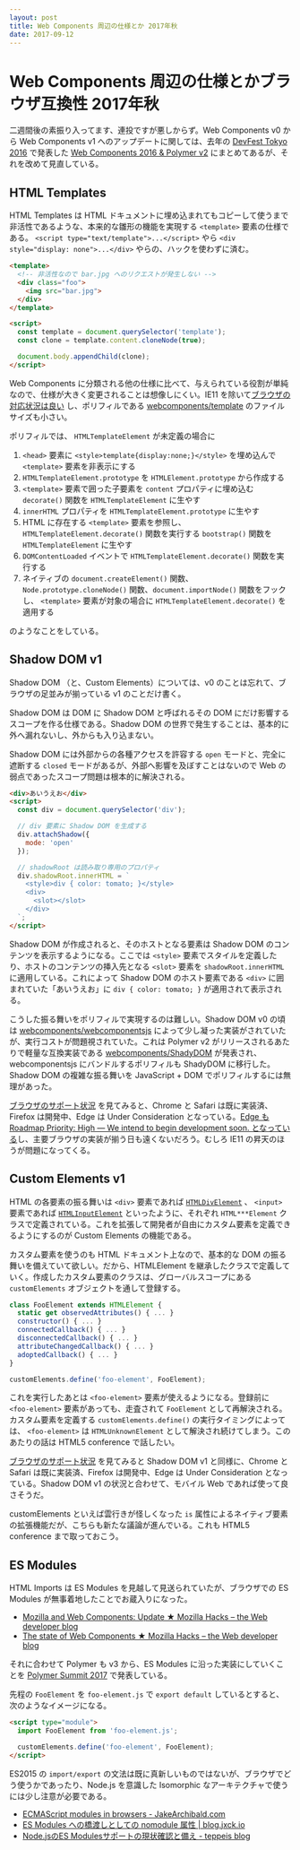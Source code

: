 ```yaml
---
layout: post
title: Web Components 周辺の仕様とか 2017年秋
date: 2017-09-12
---
```


# Web Components 周辺の仕様とかブラウザ互換性 2017年秋

二週間後の素振り入ってます、連投ですが悪しからず。Web Components v0 から Web Components v1 へのアップデートに関しては、去年の [DevFest Tokyo 2016](https://gdg-tokyo.connpass.com/event/38927/) で発表した [Web Components 2016 & Polymer v2](https://1000ch.github.io/slide/webcomponents-2016/) にまとめてあるが、それを改めて見直している。

## HTML Templates

HTML Templates は HTML ドキュメントに埋め込まれてもコピーして使うまで非活性であるような、本来的な雛形の機能を実現する `<template>` 要素の仕様である。 `<script type="text/template">...</script>` やら `<div style="display: none">...</div>` やらの、ハックを使わずに済む。

```html
<template>
  <!-- 非活性なので bar.jpg へのリクエストが発生しない -->
  <div class="foo">
    <img src="bar.jpg">
  </div>
</template>

<script>
  const template = document.querySelector('template');
  const clone = template.content.cloneNode(true);

  document.body.appendChild(clone);
</script>
```

Web Components に分類される他の仕様に比べて、与えられている役割が単純なので、仕様が大きく変更されることは想像しにくい。IE11 を除いて[ブラウザの対応状況は良い](http://caniuse.com/#search=templates) し、ポリフィルである [webcomponents/template](https://github.com/webcomponents/template) のファイルサイズも小さい。

ポリフィルでは、 `HTMLTemplateElement` が未定義の場合に

1. `<head>` 要素に `<style>template{display:none;}</style>` を埋め込んで `<template>` 要素を非表示にする
2. `HTMLTemplateElement.prototype` を `HTMLElement.prototype` から作成する
3. `<template>` 要素で囲った子要素を `content` プロパティに埋め込む `decorate()` 関数を `HTMLTemplateElement` に生やす
4. `innerHTML` プロパティを `HTMLTemplateElement.prototype` に生やす
5. HTML に存在する `<template>` 要素を参照し、 `HTMLTemplateElement.decorate()` 関数を実行する `bootstrap()` 関数を `HTMLTemplateElement` に生やす
6. `DOMContentLoaded` イベントで `HTMLTemplateElement.decorate()` 関数を実行する
7. ネイティブの `document.createElement()` 関数、 `Node.prototype.cloneNode()` 関数、`document.importNode()` 関数をフックし、 `<template>` 要素が対象の場合に `HTMLTemplateElement.decorate()` を適用する

のようなことをしている。

## Shadow DOM v1

Shadow DOM （と、Custom Elements）については、v0 のことは忘れて、ブラウザの足並みが揃っている v1 のことだけ書く。

Shadow DOM は DOM に Shadow DOM と呼ばれるその DOM にだけ影響するスコープを作る仕様である。Shadow DOM の世界で発生することは、基本的に外へ漏れないし、外からも入り込まない。

Shadow DOM には外部からの各種アクセスを許容する `open` モードと、完全に遮断する `closed` モードがあるが、外部へ影響を及ぼすことはないので Web の弱点であったスコープ問題は根本的に解決される。

```html
<div>あいうえお</div>
<script>
  const div = document.querySelector('div');

  // div 要素に Shadow DOM を生成する
  div.attachShadow({
    mode: 'open'
  });

  // shadowRoot は読み取り専用のプロパティ
  div.shadowRoot.innerHTML = `
    <style>div { color: tomato; }</style>
    <div>
      <slot></slot>
    </div>
  `;
</script>
```

Shadow DOM が作成されると、そのホストとなる要素は Shadow DOM のコンテンツを表示するようになる。ここでは `<style>` 要素でスタイルを定義したり、ホストのコンテンツの挿入先となる `<slot>` 要素を `shadowRoot.innerHTML` に適用している。これによって Shadow DOM のホスト要素である `<div>` に囲まれていた「あいうえお」に `div { color: tomato; }` が適用されて表示される。

こうした振る舞いをポリフィルで実現するのは難しい。Shadow DOM v0 の頃は [webcomponents/webcomponentsjs](https://github.com/webcomponents/webcomponentsjs) によって少し凝った実装がされていたが、実行コストが問題視されていた。これは Polymer v2 がリリースされるあたりで軽量な互換実装である [webcomponents/ShadyDOM](https://github.com/webcomponents/shadydom) が発表され、webcomponentsjs にバンドルするポリフィルも ShadyDOM に移行した。Shadow DOM の複雑な振る舞いを JavaScript + DOM でポリフィルするには無理があった。

[ブラウザのサポート状況](http://caniuse.com/#feat=shadowdomv1) を見てみると、Chrome と Safari は既に実装済、Firefox は開発中、Edge は Under Consideration となっている。[Edge も Roadmap Priority: High — We intend to begin development soon. となっている](https://developer.microsoft.com/en-us/microsoft-edge/platform/status/shadowdom/)し、主要ブラウザの実装が揃う日も遠くないだろう。むしろ IE11 の昇天のほうが問題になってくる。

## Custom Elements v1

HTML の各要素の振る舞いは `<div>` 要素であれば [`HTMLDivElement`](https://developer.mozilla.org/ja/docs/Web/API/HTMLDivElement) 、 `<input>` 要素であれば [`HTMLInputElement`](https://developer.mozilla.org/ja/docs/Web/API/HTMLInputElement) といったように、それぞれ `HTML***Element` クラスで定義されている。これを拡張して開発者が自由にカスタム要素を定義できるようにするのが Custom Elements の機能である。

カスタム要素を使うのも HTML ドキュメント上なので、基本的な DOM の振る舞いを備えていて欲しい。だから、HTMLElement を継承したクラスで定義していく。作成したカスタム要素のクラスは、グローバルスコープにある `customElements` オブジェクトを通して登録する。

```javascript
class FooElement extends HTMLElement {
  static get observedAttributes() { ... }
  constructor() { ... }
  connectedCallback() { ... }
  disconnectedCallback() { ... }
  attributeChangedCallback() { ... }
  adoptedCallback() { ... }
}

customElements.define('foo-element', FooElement);
```

これを実行したあとは `<foo-element>` 要素が使えるようになる。登録前に `<foo-element>` 要素があっても、走査されて `FooElement` として再解決される。カスタム要素を定義する `customElements.define()` の実行タイミングによっては、 `<foo-element>` は `HTMLUnknownElement` として解決され続けてしまう。このあたりの話は HTML5 conference で話したい。

[ブラウザのサポート状況](http://caniuse.com/#feat=custom-elementsv1) を見てみると Shadow DOM v1 と同様に、Chrome と Safari は既に実装済、Firefox は開発中、Edge は Under Consideration となっている。Shadow DOM v1 の状況と合わせて、モバイル Web であれば使って良さそうだ。

customElements といえば雲行きが怪しくなった `is` 属性によるネイティブ要素の拡張機能だが、こちらも新たな議論が進んでいる。これも HTML5 conference まで取っておこう。　

## ES Modules

HTML Imports は ES Modules を見越して見送られていたが、ブラウザでの ES Modules が無事着地したことでお蔵入りになった。

- [Mozilla and Web Components: Update ★ Mozilla Hacks – the Web developer blog](https://hacks.mozilla.org/2014/12/mozilla-and-web-components/)
- [The state of Web Components ★ Mozilla Hacks – the Web developer blog](https://hacks.mozilla.org/2015/06/the-state-of-web-components/)

それに合わせて Polymer も v3 から、ES Modules に沿った実装にしていくことを [Polymer Summit 2017](https://summit.polymer-project.org/) で発表している。

<responsive-iframe src="https://www.youtube.com/embed/JH6jEcLxJEI"></responsive-iframe>

先程の `FooElement` を `foo-element.js` で `export default` しているとすると、次のようなイメージになる。

```html
<script type="module">
  import FooElement from 'foo-element.js';

  customElements.define('foo-element', FooElement);
</script>
```

ES2015 の `import/export` の文法は既に真新しいものではないが、ブラウザでどう使うかであったり、Node.js を意識した Isomorphic なアーキテクチャで使うには少し注意が必要である。

- [ECMAScript modules in browsers - JakeArchibald.com](https://jakearchibald.com/2017/es-modules-in-browsers/)
- [ES Modules への橋渡しとしての nomodule 属性 | blog.jxck.io](https://blog.jxck.io/entries/2017-06-21/nomodule-attribute.html)
- [Node.jsのES Modulesサポートの現状確認と備え - teppeis blog](http://teppeis.hatenablog.com/entry/2017/08/es-modules-in-nodejs)
